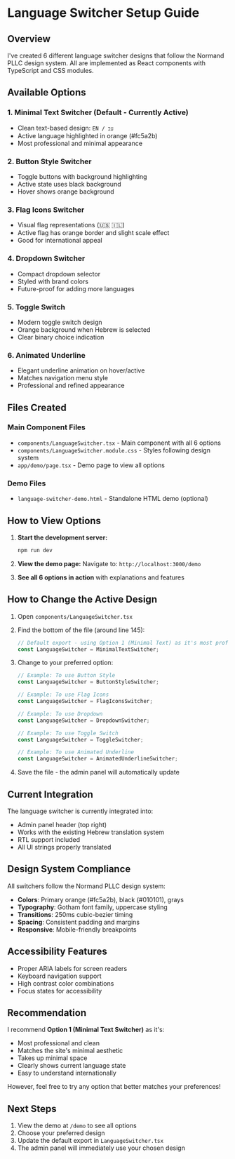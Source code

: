 # Language Switcher Setup Guide

## Overview
I've created 6 different language switcher designs that follow the Normand PLLC design system. All are implemented as React components with TypeScript and CSS modules.

## Available Options

### 1. **Minimal Text Switcher** (Default - Currently Active)
- Clean text-based design: `EN / עב`
- Active language highlighted in orange (#fc5a2b)
- Most professional and minimal appearance

### 2. **Button Style Switcher**
- Toggle buttons with background highlighting
- Active state uses black background
- Hover shows orange background

### 3. **Flag Icons Switcher**
- Visual flag representations (🇺🇸 🇮🇱)
- Active flag has orange border and slight scale effect
- Good for international appeal

### 4. **Dropdown Switcher**
- Compact dropdown selector
- Styled with brand colors
- Future-proof for adding more languages

### 5. **Toggle Switch**
- Modern toggle switch design
- Orange background when Hebrew is selected
- Clear binary choice indication

### 6. **Animated Underline**
- Elegant underline animation on hover/active
- Matches navigation menu style
- Professional and refined appearance

## Files Created

### Main Component Files
- `components/LanguageSwitcher.tsx` - Main component with all 6 options
- `components/LanguageSwitcher.module.css` - Styles following design system
- `app/demo/page.tsx` - Demo page to view all options

### Demo Files
- `language-switcher-demo.html` - Standalone HTML demo (optional)

## How to View Options

1. **Start the development server:**
   ```bash
   npm run dev
   ```

2. **View the demo page:**
   Navigate to: `http://localhost:3000/demo`

3. **See all 6 options in action** with explanations and features

## How to Change the Active Design

1. Open `components/LanguageSwitcher.tsx`

2. Find the bottom of the file (around line 145):
   ```typescript
   // Default export - using Option 1 (Minimal Text) as it's most professional
   const LanguageSwitcher = MinimalTextSwitcher;
   ```

3. Change to your preferred option:
   ```typescript
   // Example: To use Button Style
   const LanguageSwitcher = ButtonStyleSwitcher;

   // Example: To use Flag Icons
   const LanguageSwitcher = FlagIconsSwitcher;

   // Example: To use Dropdown
   const LanguageSwitcher = DropdownSwitcher;

   // Example: To use Toggle Switch
   const LanguageSwitcher = ToggleSwitcher;

   // Example: To use Animated Underline
   const LanguageSwitcher = AnimatedUnderlineSwitcher;
   ```

4. Save the file - the admin panel will automatically update

## Current Integration

The language switcher is currently integrated into:
- Admin panel header (top right)
- Works with the existing Hebrew translation system
- RTL support included
- All UI strings properly translated

## Design System Compliance

All switchers follow the Normand PLLC design system:
- **Colors**: Primary orange (#fc5a2b), black (#010101), grays
- **Typography**: Gotham font family, uppercase styling
- **Transitions**: 250ms cubic-bezier timing
- **Spacing**: Consistent padding and margins
- **Responsive**: Mobile-friendly breakpoints

## Accessibility Features

- Proper ARIA labels for screen readers
- Keyboard navigation support
- High contrast color combinations
- Focus states for accessibility

## Recommendation

I recommend **Option 1 (Minimal Text Switcher)** as it's:
- Most professional and clean
- Matches the site's minimal aesthetic
- Takes up minimal space
- Clearly shows current language state
- Easy to understand internationally

However, feel free to try any option that better matches your preferences!

## Next Steps

1. View the demo at `/demo` to see all options
2. Choose your preferred design
3. Update the default export in `LanguageSwitcher.tsx`
4. The admin panel will immediately use your chosen design